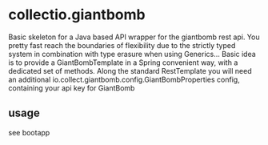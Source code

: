# collectio.giantbomb

Basic skeleton for a Java based API wrapper for the giantbomb rest api. You pretty fast reach the boundaries of flexibility due to the strictly typed system in combination with type erasure when using Generics...
Basic idea is to provide a GiantBombTemplate in a Spring convenient way, with a dedicated set of methods. Along the standard RestTemplate you will need an additional io.collect.giantbomb.config.GiantBombProperties config, containing your api key for GiantBomb

## usage
   see bootapp